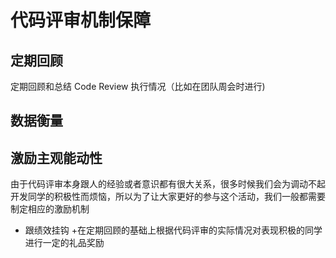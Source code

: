 # 代码评审机制保障

## 定期回顾

  定期回顾和总结 Code Review 执行情况（比如在团队周会时进行)

## 数据衡量

## 激励主观能动性

 由于代码评审本身跟人的经验或者意识都有很大关系，很多时候我们会为调动不起开发同学的积极性而烦恼，所以为了让大家更好的参与这个活动，我们一般都需要制定相应的激励机制

+ 跟绩效挂钩
 +在定期回顾的基础上根据代码评审的实际情况对表现积极的同学进行一定的礼品奖励
